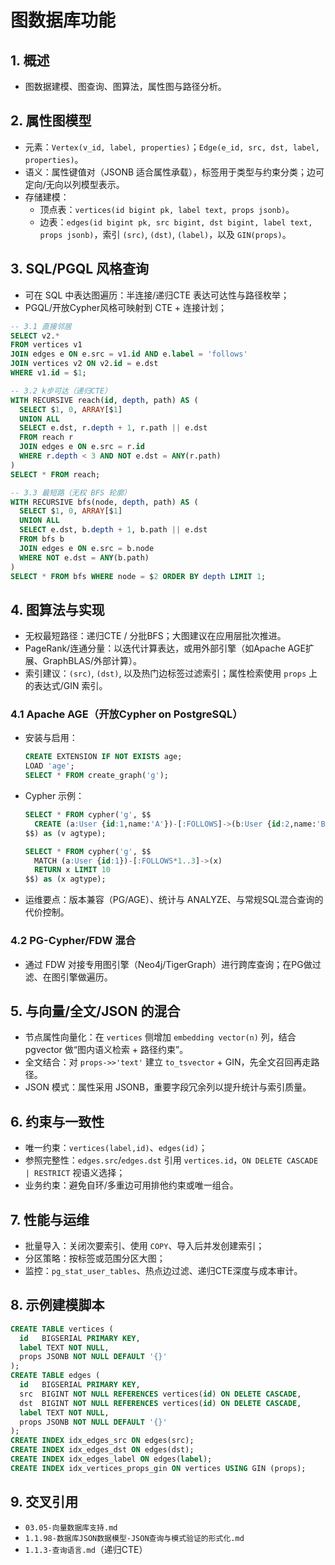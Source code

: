 # 图数据库功能

## 1. 概述

- 图数据建模、图查询、图算法，属性图与路径分析。

## 2. 属性图模型

- 元素：`Vertex(v_id, label, properties)`；`Edge(e_id, src, dst, label, properties)`。
- 语义：属性键值对（JSONB 适合属性承载），标签用于类型与约束分类；边可定向/无向以列模型表示。
- 存储建模：
  - 顶点表：`vertices(id bigint pk, label text, props jsonb)`。
  - 边表：`edges(id bigint pk, src bigint, dst bigint, label text, props jsonb)`，索引 `(src)`, `(dst)`, `(label)`，以及 `GIN(props)`。

## 3. SQL/PGQL 风格查询

- 可在 SQL 中表达图遍历：半连接/递归CTE 表达可达性与路径枚举；
- PGQL/开放Cypher风格可映射到 CTE + 连接计划；

```sql
-- 3.1 直接邻居
SELECT v2.*
FROM vertices v1
JOIN edges e ON e.src = v1.id AND e.label = 'follows'
JOIN vertices v2 ON v2.id = e.dst
WHERE v1.id = $1;

-- 3.2 k步可达（递归CTE）
WITH RECURSIVE reach(id, depth, path) AS (
  SELECT $1, 0, ARRAY[$1]
  UNION ALL
  SELECT e.dst, r.depth + 1, r.path || e.dst
  FROM reach r
  JOIN edges e ON e.src = r.id
  WHERE r.depth < 3 AND NOT e.dst = ANY(r.path)
)
SELECT * FROM reach;

-- 3.3 最短路（无权 BFS 轮廓）
WITH RECURSIVE bfs(node, depth, path) AS (
  SELECT $1, 0, ARRAY[$1]
  UNION ALL
  SELECT e.dst, b.depth + 1, b.path || e.dst
  FROM bfs b
  JOIN edges e ON e.src = b.node
  WHERE NOT e.dst = ANY(b.path)
)
SELECT * FROM bfs WHERE node = $2 ORDER BY depth LIMIT 1;
```

## 4. 图算法与实现

- 无权最短路径：递归CTE / 分批BFS；大图建议在应用层批次推进。
- PageRank/连通分量：以迭代计算表达，或用外部引擎（如Apache AGE扩展、GraphBLAS/外部计算）。
- 索引建议：`(src)`, `(dst)`, 以及热门边标签过滤索引；属性检索使用 `props` 上的表达式/GIN 索引。

### 4.1 Apache AGE（开放Cypher on PostgreSQL）

- 安装与启用：

  ```sql
  CREATE EXTENSION IF NOT EXISTS age;
  LOAD 'age';
  SELECT * FROM create_graph('g');
  ```

- Cypher 示例：

  ```sql
  SELECT * FROM cypher('g', $$
    CREATE (a:User {id:1,name:'A'})-[:FOLLOWS]->(b:User {id:2,name:'B'})
  $$) as (v agtype);

  SELECT * FROM cypher('g', $$
    MATCH (a:User {id:1})-[:FOLLOWS*1..3]->(x)
    RETURN x LIMIT 10
  $$) as (x agtype);
  ```

- 运维要点：版本兼容（PG/AGE）、统计与 ANALYZE、与常规SQL混合查询的代价控制。

### 4.2 PG-Cypher/FDW 混合

- 通过 FDW 对接专用图引擎（Neo4j/TigerGraph）进行跨库查询；在PG做过滤、在图引擎做遍历。

## 5. 与向量/全文/JSON 的混合

- 节点属性向量化：在 `vertices` 侧增加 `embedding vector(n)` 列，结合 pgvector 做“图内语义检索 + 路径约束”。
- 全文结合：对 `props->>'text'` 建立 `to_tsvector` + GIN，先全文召回再走路径。
- JSON 模式：属性采用 JSONB，重要字段冗余列以提升统计与索引质量。

## 6. 约束与一致性

- 唯一约束：`vertices(label,id)`、`edges(id)`；
- 参照完整性：`edges.src`/`edges.dst` 引用 `vertices.id`，`ON DELETE CASCADE | RESTRICT` 视语义选择；
- 业务约束：避免自环/多重边可用排他约束或唯一组合。

## 7. 性能与运维

- 批量导入：关闭次要索引、使用 `COPY`、导入后并发创建索引；
- 分区策略：按标签或范围分区大图；
- 监控：`pg_stat_user_tables`、热点边过滤、递归CTE深度与成本审计。

## 8. 示例建模脚本

```sql
CREATE TABLE vertices (
  id   BIGSERIAL PRIMARY KEY,
  label TEXT NOT NULL,
  props JSONB NOT NULL DEFAULT '{}'
);
CREATE TABLE edges (
  id   BIGSERIAL PRIMARY KEY,
  src  BIGINT NOT NULL REFERENCES vertices(id) ON DELETE CASCADE,
  dst  BIGINT NOT NULL REFERENCES vertices(id) ON DELETE CASCADE,
  label TEXT NOT NULL,
  props JSONB NOT NULL DEFAULT '{}'
);
CREATE INDEX idx_edges_src ON edges(src);
CREATE INDEX idx_edges_dst ON edges(dst);
CREATE INDEX idx_edges_label ON edges(label);
CREATE INDEX idx_vertices_props_gin ON vertices USING GIN (props);
```

## 9. 交叉引用

- `03.05-向量数据库支持.md`
- `1.1.98-数据库JSON数据模型-JSON查询与模式验证的形式化.md`
- `1.1.3-查询语言.md`（递归CTE）
